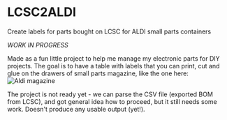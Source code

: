 # LCSC2ALDI
Create labels for parts bought on LCSC for ALDI small parts containers

*WORK IN PROGRESS*

Made as a fun little project to help me manage my electronic parts for DIY projects.
The goal is to have a table with labels that you can print, cut and glue on the drawers of
small parts magazine, like the one here:
![Aldi magazine](https://s7g10.scene7.com/is/image/aldi/202101120138)


The project is not ready yet - we can parse the CSV file (exported BOM from LCSC),
and got general idea how to proceed, but it still needs some work.
Doesn't produce any usable output (yet!).
